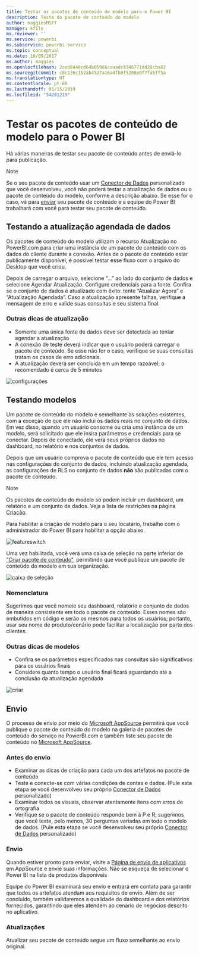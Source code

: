 ```yaml
---
title: Testar os pacotes de conteúdo de modelo para o Power BI
description: Teste do pacote de conteúdo do modelo
author: maggiesMSFT
manager: kfile
ms.reviewer: ''
ms.service: powerbi
ms.subservice: powerbi-service
ms.topic: conceptual
ms.date: 10/09/2017
ms.author: maggies
ms.openlocfilehash: 2ceb8440cd64b05966caaadc9346771dd28cba82
ms.sourcegitcommit: c8c126c1b2ab4527a16a4fb8f5208e0f7fa5ff5a
ms.translationtype: HT
ms.contentlocale: pt-BR
ms.lasthandoff: 01/15/2019
ms.locfileid: "54281219"
---
```

# <a name="testing-template-content-packs-for-power-bi"></a>Testar os pacotes de conteúdo de modelo para o Power BI
Há várias maneiras de testar seu pacote de conteúdo antes de enviá-lo para publicação.  

> [!NOTE]
> Se o seu pacote de conteúdo usar um [Conector de Dados](https://aka.ms/DataConnectors) personalizado que você desenvolveu, você não poderá testar a atualização de dados ou o pacote de conteúdo do modelo, conforme a descrição abaixo. Se esse for o caso, vá para [enviar](#submission) seu pacote de conteúdo e a equipe do Power BI trabalhará com você para testar seu pacote de conteúdo.
> 
> 

## <a name="testing-scheduled-data-refresh"></a>Testando a atualização agendada de dados
Os pacotes de conteúdo do modelo utilizam o recurso Atualização no PowerBI.com para criar uma instância de um pacote de conteúdo com os dados do cliente durante a conexão. Antes de o pacote de conteúdo estar publicamente disponível, é possível testar esse fluxo com o arquivo do Desktop que você criou.

Depois de carregar o arquivo, selecione “...” ao lado do conjunto de dados e selecione Agendar Atualização. Configure credenciais para a fonte. Confira se o conjunto de dados é atualizado com êxito: tente “Atualizar Agora” e “Atualização Agendada”. Caso a atualização apresente falhas, verifique a mensagem de erro e valide suas consultas e seu sistema final.

### <a name="additional-refresh-tips"></a>Outras dicas de atualização
* Somente uma única fonte de dados deve ser detectada ao tentar agendar a atualização  
* A conexão de teste deverá indicar que o usuário poderá carregar o pacote de conteúdo. Se esse não for o caso, verifique se suas consultas tratam os casos de erro adicionais.  
* A atualização deverá ser concluída em um tempo razoável; o recomendado é cerca de 5 minutos  

![configurações](media/template-content-pack-testing/scheduledrefresh.png)

<a name="templates"></a>

## <a name="testing-templates"></a>Testando modelos
Um pacote de conteúdo do modelo é semelhante às soluções existentes, com a exceção de que ele não inclui os dados reais no conjunto de dados. Em vez disso, quando um usuário consome ou cria uma instância de um modelo, será solicitado que ele insira parâmetros e credenciais para se conectar. Depois de conectado, ele verá seus próprios dados no dashboard, no relatório e nos conjuntos de dados. 

Depois que um usuário comprova o pacote de conteúdo que ele tem acesso nas configurações do conjunto de dados, incluindo atualização agendada, as configurações de RLS no conjunto de dados **não** são publicadas com o pacote de conteúdo.  

> [!NOTE]
> Os pacotes de conteúdo do modelo só podem incluir um dashboard, um relatório e um conjunto de dados. Veja a lista de restrições na página [Criação](template-content-pack-authoring.md#restrictions). 
> 
> 

Para habilitar a criação de modelo para o seu locatário, trabalhe com o administrador do Power BI para habilitar a opção abaixo. 

![featureswitch](media/template-content-pack-testing/featureswitch.png)

Uma vez habilitada, você verá uma caixa de seleção na parte inferior de ["Criar pacote de conteúdo"](https://app.powerbi.com/groups/me/publish-content/), permitindo que você publique um pacote de conteúdo do modelo em sua organização. 

![caixa de seleção](media/template-content-pack-testing/checkbox.png)

### <a name="naming"></a>Nomenclatura
Sugerimos que você nomeie seu dashboard, relatório e conjunto de dados de maneira consistente em todo o pacote de conteúdo. Esses nomes são embutidos em código e serão os mesmos para todos os usuários; portanto, usar seu nome de produto/cenário pode facilitar a localização por parte dos clientes.

### <a name="additional-template-tips"></a>Outras dicas de modelos
* Confira se os parâmetros especificados nas consultas são significativos para os usuários finais
* Considere quanto tempo o usuário final ficará aguardando até a conclusão da atualização agendada

![criar](media/template-content-pack-testing/createtemplate.png)

<a name="submission"></a>

## <a name="submission"></a>Envio
O processo de envio por meio do [Microsoft AppSource](https://appsource.microsoft.com/en-us/partners/list-an-app) permitirá que você publique o pacote de conteúdo do modelo na galeria de pacotes de conteúdo do serviço no PowerBI.com e também liste seu pacote de conteúdo no [Microsoft AppSource](http://appsource.microsoft.com).

### <a name="before-submission"></a>Antes do envio
* Examinar as dicas de criação para cada um dos artefatos no pacote de conteúdo
* Teste e conecte-se com várias condições de contas e dados. (Pule esta etapa se você desenvolveu seu próprio [Conector de Dados](https://aka.ms/DataConnectors) personalizado)
* Examinar todos os visuais, observar atentamente itens com erros de ortografia
* Verifique se o pacote de conteúdo responde bem à P e R; sugerimos que você teste, pelo menos, 30 perguntas variadas em todo o modelo de dados. (Pule esta etapa se você desenvolveu seu próprio [Conector de Dados](https://aka.ms/DataConnectors) personalizado)

### <a name="submission"></a>Envio
Quando estiver pronto para enviar, visite a [Página de envio de aplicativos](https://appsource.microsoft.com/en-us/partners/list-an-app) em AppSource e envie suas informações. Não se esqueça de selecionar o Power BI na lista de produtos disponíveis

Equipe do Power BI examinará seu envio e entrará em contato para garantir que todos os artefatos atendam aos requisitos de envio. Além de ser concluído, também validaremos a qualidade do dashboard e dos relatórios fornecidos, garantindo que eles atendem ao cenário de negócios descrito no aplicativo.

### <a name="updates"></a>Atualizações
Atualizar seu pacote de conteúdo segue um fluxo semelhante ao envio original. 

